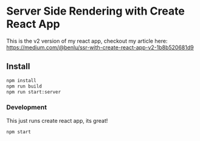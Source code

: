 Server Side Rendering with Create React App
===========================================

This is the v2 version of my react app, checkout my article here: https://medium.com/@benlu/ssr-with-create-react-app-v2-1b8b520681d9

Install
-------
```bash
npm install
npm run build
npm run start:server
```

### Development
This just runs create react app, its great!
```bash
npm start
```

